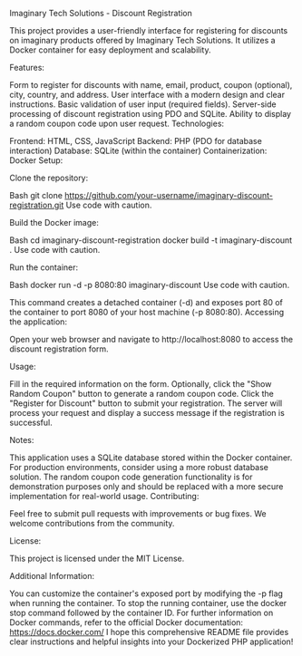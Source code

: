 Imaginary Tech Solutions - Discount Registration

This project provides a user-friendly interface for registering for discounts on imaginary products offered by Imaginary Tech Solutions. It utilizes a Docker container for easy deployment and scalability.

Features:

Form to register for discounts with name, email, product, coupon (optional), city, country, and address.
User interface with a modern design and clear instructions.
Basic validation of user input (required fields).
Server-side processing of discount registration using PDO and SQLite.
Ability to display a random coupon code upon user request.
Technologies:

Frontend: HTML, CSS, JavaScript
Backend: PHP (PDO for database interaction)
Database: SQLite (within the container)
Containerization: Docker
Setup:

Clone the repository:

Bash
git clone https://github.com/your-username/imaginary-discount-registration.git
Use code with caution.

Build the Docker image:

Bash
cd imaginary-discount-registration
docker build -t imaginary-discount .
Use code with caution.

Run the container:

Bash
docker run -d -p 8080:80 imaginary-discount
Use code with caution.

This command creates a detached container (-d) and exposes port 80 of the container to port 8080 of your host machine (-p 8080:80).
Accessing the application:

Open your web browser and navigate to http://localhost:8080 to access the discount registration form.

Usage:

Fill in the required information on the form.
Optionally, click the "Show Random Coupon" button to generate a random coupon code.
Click the "Register for Discount" button to submit your registration.
The server will process your request and display a success message if the registration is successful.

Notes:

This application uses a SQLite database stored within the Docker container. For production environments, consider using a more robust database solution.
The random coupon code generation functionality is for demonstration purposes only and should be replaced with a more secure implementation for real-world usage.
Contributing:

Feel free to submit pull requests with improvements or bug fixes. We welcome contributions from the community.

License:

This project is licensed under the MIT License.   

Additional Information:

You can customize the container's exposed port by modifying the -p flag when running the container.
To stop the running container, use the docker stop command followed by the container ID.
For further information on Docker commands, refer to the official Docker documentation: https://docs.docker.com/
I hope this comprehensive README file provides clear instructions and helpful insights into your Dockerized PHP application!
